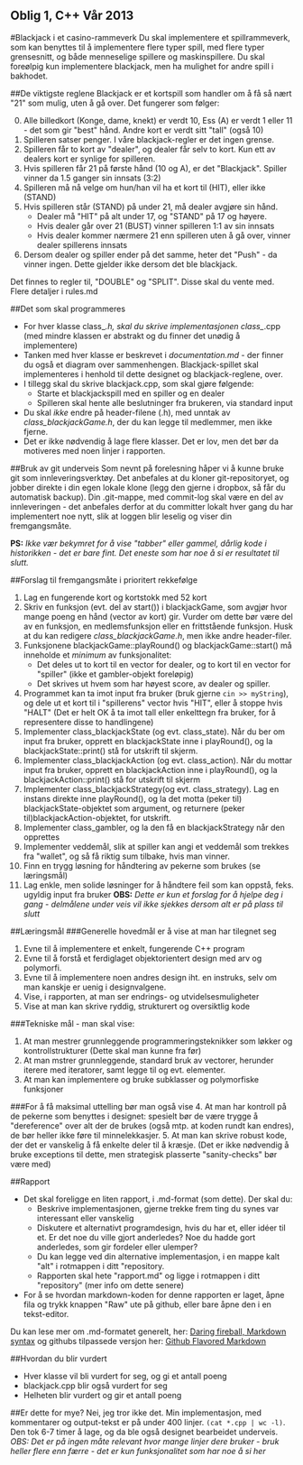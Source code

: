 Oblig 1, C++ Vår 2013
----------------------------------------------------

#Blackjack i et casino-rammeverk
Du skal implementere et spillrammeverk, som kan benyttes til å implementere flere typer spill, med flere typer grensesnitt, og både menneselige spillere og maskinspillere. Du skal foreølpig kun implementere blackjack, men ha mulighet for andre spill i bakhodet.

##De viktigste reglene
Blackjack er et kortspill som handler om å få så nært "21" som mulig, uten å gå over. Det fungerer som følger:

0. Alle billedkort (Konge, dame, knekt) er verdt 10, Ess (A) er verdt 1 eller 11 - det som gir "best" hånd. Andre kort er verdt sitt "tall" (også 10)
1. Spilleren satser penger. I våre blackjack-regler er det ingen grense.
2. Spilleren får to kort av "dealer", og dealer får selv to kort. Kun ett av dealers kort er synlige for spilleren.
3. Hvis spilleren får 21 på første hånd (10 og A), er det "Blackjack". Spiller vinner da 1.5 ganger sin innsats (3:2)
4. Spilleren må nå velge om hun/han vil ha et kort til (HIT), eller ikke (STAND)
5. Hvis spilleren står (STAND) på under 21, må dealer avgjøre sin hånd. 
   - Dealer må "HIT" på alt under 17, og "STAND" på 17 og høyere.
   - Hvis dealer går over 21 (BUST) vinner spilleren 1:1 av sin innsats
   - Hvis dealer kommer nærmere 21 enn spilleren uten å gå over, vinner dealer spillerens innsats
6. Dersom dealer og spiller ender på det samme, heter det "Push" - da vinner ingen. Dette gjelder ikke dersom det ble blackjack.

Det finnes to regler til, "DOUBLE" og "SPLIT". Disse skal du vente med.  Flere detaljer i rules.md

##Det som skal programmeres
- For hver klasse class_*.h, skal du skrive implementasjonen class_*.cpp (med mindre klassen er abstrakt og du finner det unødig å implementere)
- Tanken med hver klasse er beskrevet i *documentation.md* - der finner du også et diagram over sammenhengen. Blackjack-spillet skal implementeres i henhold til dette designet og blackjack-reglene, over.
- I tillegg skal du skrive blackjack.cpp, som skal gjøre følgende:
  - Starte et blackjackspill med en spiller og en dealer
  - Spilleren skal hente alle beslutninger fra brukeren, via standard input
- Du skal *ikke* endre på header-filene (.h), med unntak av *class_blackjackGame.h*, der du kan legge til medlemmer, men ikke fjerne.
- Det er ikke nødvendig å lage flere klasser. Det er lov, men det bør da motiveres med noen linjer i rapporten.

##Bruk av git underveis
Som nevnt på forelesning håper vi å kunne bruke git som innleveringsverktøy. Det anbefales at du kloner git-repositoryet, og jobber direkte i din egen lokale klone (legg den gjerne i dropbox, så får du automatisk backup). Din .git-mappe, med commit-log skal være en del av innleveringen - det anbefales derfor at du committer lokalt hver gang du har implementert noe nytt, slik at loggen blir leselig og viser din fremgangsmåte. 

**PS:** *Ikke vær bekymret for å vise "tabber" eller gammel, dårlig kode i historikken - det er bare fint. Det eneste som har noe å si er resultatet til slutt.*

##Forslag til fremgangsmåte i prioritert rekkefølge 
1. Lag en fungerende kort og kortstokk med 52 kort
3. Skriv en funksjon (evt. del av start()) i blackjackGame, som avgjør hvor mange poeng en hånd (vector av kort) gir. Vurder om dette bør være del av en funksjon, en medlemsfunksjon eller en frittstående funksjon. Husk at du kan redigere *class_blackjackGame.h*, men ikke andre header-filer.
2. Funksjonene blackjackGame::playRound() og blackjackGame::start() må inneholde et *minimum* av funksjonalitet:
   - Det deles ut to kort til en vector for dealer, og to kort til en vector for "spiller" (ikke et gambler-objekt foreløpig)
   - Det skrives ut hvem som har høyest score, av dealer og spiller.
4. Programmet kan ta imot input fra bruker (bruk gjerne `cin >> myString`), og dele ut et kort til i "spillerens" vector hvis "HIT", eller å stoppe hvis "HALT" (Det er helt OK å ta imot tall eller enkelttegn fra bruker, for å representere disse to handlingene)
5. Implementer class_blackjackState (og evt. class_state). Når du ber om input fra bruker, opprett en blackjackState inne i playRound(), og la blackjackState::print() stå for utskrift til skjerm. 
6. Implementer class_blackjackAction (og evt. class_action). Når du mottar input fra bruker, opprett en blackjackAction inne i playRound(), og la blackjackAction::print() stå for utskrift til skjerm
6. Implementer class_blackjackStrategy(og evt. class_strategy). Lag en instans direkte inne playRound(), og la det motta (peker til) blackjackState-objektet som argument, og returnere (peker til)blackjackAction-objektet, for utskrift.
7. Implementer class_gambler, og la den få en blackjackStrategy når den opprettes
8. Implementer veddemål, slik at spiller kan angi et veddemål som trekkes fra "wallet", og så få riktig sum tilbake, hvis man vinner. 
9. Finn en trygg løsning for håndtering av pekerne som brukes (se læringsmål)
10. Lag enkle, men solide løsninger for å håndtere feil som kan oppstå, feks. ugyldig input fra bruker
**OBS:** *Dette er kun et forslag for å hjelpe deg i gang - delmålene under veis vil ikke sjekkes dersom alt er på plass til slutt*

##Læringsmål
###Generelle hovedmål er å vise at man har tilegnet seg
1. Evne til å implementere et enkelt, fungerende C++ program
2. Evne til å forstå et ferdiglaget objektorientert design med arv og polymorfi. 
3. Evne til å implementere noen andres design iht. en instruks, selv om man kanskje er uenig i designvalgene.
4. Vise, i rapporten, at man ser endrings- og utvidelsesmuligheter
5. Vise at man kan skrive ryddig, strukturert og oversiktlig kode

###Tekniske mål - man skal vise:
1. At man mestrer grunnleggende programmeringsteknikker som løkker og kontrollstrukturer (Dette skal man kunne fra før)
2. At man mstrer grunnleggende, standard bruk av vectorer, herunder iterere med iteratorer, samt legge til og evt. elementer.
3. At man kan implementere og bruke subklasser og polymorfiske funksjoner

###For å få maksimal uttelling bør man også vise 
4. At man har kontroll på de pekerne som benyttes i designet: spesielt bør de være trygge å "dereference" over alt der de brukes (også mtp. at koden rundt kan endres), de bør heller ikke føre til minnelekkasjer.
5. At man kan skrive robust kode, der det er vanskelig å få enkelte deler til å kræsje. (Det er ikke nødvendig å bruke exceptions til dette, men strategisk plasserte "sanity-checks" bør være med)


##Rapport
- Det skal foreligge en liten rapport, i .md-format (som dette). Der skal du:
  - Beskrive implementasjonen, gjerne trekke frem ting du synes var interessant eller vanskelig
  - Diskutere et alternativt programdesign, hvis du har et, eller idéer til et. Er det noe du ville gjort anderledes? Noe du hadde gort anderledes, som gir fordeler eller ulemper?
  - Du kan legge ved din alternative implementasjon, i en mappe kalt "alt" i rotmappen i ditt "repository.
  - Rapporten skal hete "rapport.md" og ligge i rotmappen i ditt "repository" (mer info om dette senere)
- For å se hvordan markdown-koden for denne rapporten er laget, åpne fila og trykk knappen "Raw" ute på github, eller bare åpne den i en tekst-editor.

Du kan lese mer om .md-formatet generelt, her: [Daring fireball, Markdown syntax](http://daringfireball.net/projects/markdown/syntax)
og githubs tilpassede versjon her: [Github Flavored Markdown](https://help.github.com/articles/github-flavored-markdown)

##Hvordan du blir vurdert
- Hver klasse vil bli vurdert for seg, og gi et antall poeng
- blackjack.cpp blir også vurdert for seg
- Helheten blir vurdert og gir et antall poeng

##Er dette for mye?
Nei, jeg tror ikke det. Min implementasjon, med kommentarer og output-tekst er på under 400 linjer. `(cat *.cpp | wc -l)`. Den tok 6-7 timer å lage, og da ble også designet bearbeidet underveis. *OBS: Det er på ingen måte relevant hvor mange linjer dere bruker - bruk heller flere enn færre - det er kun funksjonalitet som har noe å si her*
